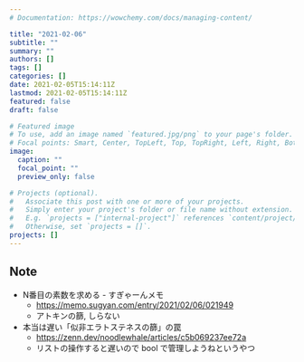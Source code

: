 ```yaml
---
# Documentation: https://wowchemy.com/docs/managing-content/

title: "2021-02-06"
subtitle: ""
summary: ""
authors: []
tags: []
categories: []
date: 2021-02-05T15:14:11Z
lastmod: 2021-02-05T15:14:11Z
featured: false
draft: false

# Featured image
# To use, add an image named `featured.jpg/png` to your page's folder.
# Focal points: Smart, Center, TopLeft, Top, TopRight, Left, Right, BottomLeft, Bottom, BottomRight.
image:
  caption: ""
  focal_point: ""
  preview_only: false

# Projects (optional).
#   Associate this post with one or more of your projects.
#   Simply enter your project's folder or file name without extension.
#   E.g. `projects = ["internal-project"]` references `content/project/deep-learning/index.md`.
#   Otherwise, set `projects = []`.
projects: []
---
```


## Note

* N番目の素数を求める - すぎゃーんメモ
  * https://memo.sugyan.com/entry/2021/02/06/021949
  * アトキンの篩, しらない
* 本当は遅い「似非エラトステネスの篩」の罠
  * https://zenn.dev/noodlewhale/articles/c5b069237ee72a
  * リストの操作すると遅いので bool で管理しようねというやつ
